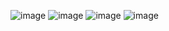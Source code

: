 
![image](https://github.com/prashantjagtap2909/CS50/assets/93985255/46481cff-840b-40d4-bbe8-47faacb23b20)
![image](https://github.com/prashantjagtap2909/CS50/assets/93985255/d31cac61-8d69-469f-ad7c-e4f041fd8677)
![image](https://github.com/prashantjagtap2909/CS50/assets/93985255/2eee53e2-c392-4088-abdc-2d365e8b61f7)
![image](https://github.com/prashantjagtap2909/CS50/assets/93985255/0bc49288-a3e0-4d9d-8919-59fdc7ca1993)
